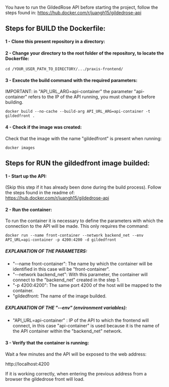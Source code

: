 You have to run the GildedRose API before starting the project, follow the steps found in:
https://hub.docker.com/r/juangh15/gildedrose-api

## Steps for BUILD the Dockerfile:

#### 1 - Clone this present repository in a directory:
#### 2 - Change your directory to the root folder of the repository, to locate the Dockerfile:

	cd /YOUR_USER_PATH_TO_DIRECTORY/.../praxis-frontend/

#### 3 - Execute the build command with the required parameters:
IMPORTANT: in "API_URL_ARG=api-container" the parameter "api-container" refers to the IP of the API running, you must change it before building.

	docker build --no-cache --build-arg API_URL_ARG=api-container -t gildedfront .

#### 4 - Check if the image was created:
Check that the image with the name "gildedfront" is present when running:

	docker images

## Steps for RUN the gildedfront image builded:
#### 1 - Start up the API:
(Skip this step if it has already been done during the build process).
Follow the steps found in the readme of:
https://hub.docker.com/r/juangh15/gildedrose-api

#### 2 - Run the container:
To run the container it is necessary to define the parameters with which the connection to the API will be made. This only requires the command:

```
docker run --name front-container --network backend_net --env API_URL=api-container -p 4200:4200 -d gildedfront
```
##### EXPLANATION OF THE PARAMETERS:
* "--name front-container": The name by which the container will be identified in this case will be "front-container".
* "--network backend_net": With this parameter, the container will connect to the "backend_net" created in the step 1.
* "-p 4200:4200": The same port 4200 of the host will be mapped to the container.
* "gildedfront: The name of the image builded.

##### EXPLANATION OF THE "--env" (environment variables):
* "API_URL=api-container" : IP of the API to which the frontend will connect, in this case "api-container" is used because it is the name of the API container within the "backend_net" network.

#### 3 - Verify that the container is running:
Wait a few minutes and the API will be exposed to the web address: 

http://localhost:4200

If it is working correctly, when entering the previous address from a browser the gildedrose front will load.
